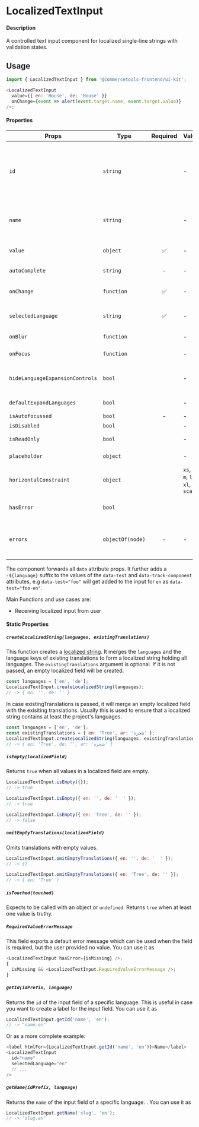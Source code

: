 # LocalizedTextInput

#### Description

A controlled text input component for localized single-line strings with validation
states.

## Usage

```js
import { LocalizedTextInput } from '@commercetools-frontend/ui-kit';

<LocalizedTextInput
  value={{ en: 'House', de: 'House' }}
  onChange={event => alert(event.target.name, event.target.value)}
/>;
```

#### Properties

| Props                           | Type             | Required | Values                             | Default | Description                                                                                                                                                                                                                                           |
| ------------------------------- | ---------------- | :------: | ---------------------------------- | ------- | ----------------------------------------------------------------------------------------------------------------------------------------------------------------------------------------------------------------------------------------------------- |
| `id`                            | `string`         |          | -                                  | -       | Used as prefix of HTML `id` property. Each input field id will have the language as a suffix (`${idPrefix}.${lang}`), e.g. `foo.en`. You can use the static `LocalizedTextInput.getId(idPrefix, language)` to create this id string, e.g. for labels. |
| `name`                          | `string`         |          | -                                  | -       | Used as HTML `name` property for each input field. Each input field name will have the language as a suffix (`${namePrefix}.${lang}`), e.g. `foo.en`                                                                                                  |
| `value`                         | `object`         |    ✅    | -                                  | -       | Values to use. Keyed by language, the values are the actual values, e.g. `{ en: 'Horse', de: 'Pferd' }`                                                                                                                                               |
| `autoComplete`                  | `string`         |    -     | -                                  | -       | Used as HTML `autocomplete` property                                                                                                                                                                                                                  |
| `onChange`                      | `function`       |    ✅    | -                                  | -       | Gets called when any input is changed. Is called with the change event of the changed input.                                                                                                                                                          |
| `selectedLanguage`              | `string`         |    ✅    | -                                  | -       | Specifies which language will be shown in case the `LocalizedTextInput` is collapsed.                                                                                                                                                                 |
| `onBlur`                        | `function`       |          | -                                  | -       | Called when any field is blurred. Is called with the `event` of that field.                                                                                                                                                                           |
| `onFocus`                       | `function`       |          | -                                  | -       | Called when any field is focussed. Is called with the `event` of that field.                                                                                                                                                                          |
| `hideLanguageExpansionControls` | `bool`           |          | -                                  | `false` | Will hide the language expansion controls when set to `true`. All languages will be shown when set to `true`.                                                                                                                                         |
| `defaultExpandLanguages`        | `bool`           |          | -                                  | `false` | Controls whether one or all languages are visible by default                                                                                                                                                                                          |
| `isAutofocussed`                | `bool`           |    -     | -                                  | -       | Focus the input field on initial render                                                                                                                                                                                                               |
| `isDisabled`                    | `bool`           |          | -                                  | `false` | Disables all input fields.                                                                                                                                                                                                                            |
| `isReadOnly`                    | `bool`           |          | -                                  | `false` | Disables all input fields and shows them in read-only mode.                                                                                                                                                                                           |
| `placeholder`                   | `object`         |          | -                                  |         | Placeholders for each language. Object of the same shape as `value`.                                                                                                                                                                                  |
| `horizontalConstraint`          | `object`         |          | `xs`, `s`, `m`, `l`, `xl`, `scale` | `scale` | Horizontal size limit of the input fields.                                                                                                                                                                                                            |
| `hasError`                      | `bool`           |          |                                    |         | Will apply the error state to each input without showing any error message.                                                                                                                                                                           |
| `errors`                        | `objectOf(node)` |    -     | -                                  | -       | Used to show errors underneath the inputs of specific currencies. Pass an object whose key is a currency and whose value is the error to show for that key.                                                                                           |

The component forwards all `data` attribute props. It further adds a `-${language}` suffix to the values of the `data-test` and `data-track-component` attributes, e.g `data-test="foo"` will get added to the input for `en` as `data-test="foo-en"`.

Main Functions and use cases are:

- Receiving localized input from user

#### Static Properties

##### `createLocalizedString(languages, existingTranslations)`

This function creates a [localized string](https://docs.commercetools.com/http-api-types.html#localizedstring). It merges the `languages` and the language keys of existing translations to form a localized string holding all languages.
The `existingTranslations` argument is optional. If it is not passed, an empty localized field will be created.

```js
const languages = ['en', 'de'];
LocalizedTextInput.createLocalizedString(languages);
// -> { en: '', de: '' }
```

In case existingTranslations is passed, it will merge an empty localized field with the exisiting translations. Usually this is used to ensure that a localized string contains at least the project's languages.

```js
const languages = ['en', 'de'];
const existingTranslations = { en: 'Tree', ar: 'شجرة' };
LocalizedTextInput.createLocalizedString(languages, existingTranslations);
// -> { en: 'Tree', de: '', ar: 'شجرة' }
```

##### `isEmpty(localizedField)`

Returns `true` when all values in a localized field are empty.

```js
LocalizedTextInput.isEmpty({});
// -> true
```

```js
LocalizedTextInput.isEmpty({ en: '', de: '  ' });
// -> true
```

```js
LocalizedTextInput.isEmpty({ en: 'Tree', de: '' });
// -> false
```

##### `omitEmptyTranslations(localizedField)`

Omits translations with empty values.

```js
LocalizedTextInput.omitEmptyTranslations({ en: '', de: '  ' });
// -> {}
```

```js
LocalizedTextInput.omitEmptyTranslations({ en: 'Tree', de: '' });
// -> { en: 'Tree' }
```

##### `isTouched(touched)`

Expects to be called with an object or `undefined`.
Returns `true` when at least one value is truthy.

##### `RequiredValueErrorMessage`

This field exports a default error message which can be used when the field is
required, but the user provided no value. You can use it as

```js
<LocalizedTextInput hasError={isMissing} />;
{
  isMissing && <LocalizedTextInput.RequiredValueErrorMessage />;
}
```

##### `getId(idPrefix, language)`

Returns the `id` of the input field of a specific language. This is useful in case you want to create a label for the input field. You can use it as

```js
LocalizedTextInput.getId('name', 'en');
// -> "name.en"
```

Or as a more complete example:

```js
<label htmlFor={LocalizedTextInput.getId('name', 'en')}>Name</label>
<LocalizedTextInput
  id="name"
  selectedLanguage="en"
  // ...
/>
```

##### `getName(idPrefix, language)`

Returns the `name` of the input field of a specific language. . You can use it as

```js
LocalizedTextInput.getName('slug', 'en');
// -> "slug.en"
```
